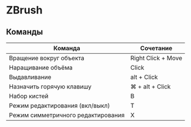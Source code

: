 # ZBrush


## Команды

Команда | Сочетание
------- | ---------
Вращение вокруг объекта | Right Click + Move
Наращивание объёма | Click
Выдавливание | alt + Click
Назначить горячую клавишу | ⌘ + alt + Click
Набор кистей | B
Режим редактирования (вкл/выкл) | T
Режим симметричного редактирования | X
